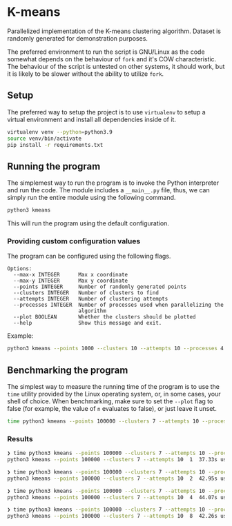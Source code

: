 # K-means

Parallelized implementation of the K-means clustering algorithm.
Dataset is randomly generated for demonstration purposes.

The preferred environment to run the script is GNU/Linux as the code
somewhat depends on the behaviour of `fork` and it's COW characteristic.
The behaviour of the script is untested on other systems, it should work,
but it is likely to be slower without the ability to utilize `fork`.

## Setup

The preferred way to setup the project is to use `virtualenv` to setup
a virtual environment and install all dependencies inside of it.

```sh
virtualenv venv --python=python3.9
source venv/bin/activate
pip install -r requirements.txt
```

## Running the program

The simplemest way to run the program is to invoke the Python interpreter
and run the code. The module includes a `__main__.py` file, thus, we can
simply run the entire module using the following command.

```sh
python3 kmeans
```

This will run the program using the default configuration.

### Providing custom configuration values

The program can be configured using the following flags.

```
Options:
  --max-x INTEGER      Max x coordinate
  --max-y INTEGER      Max y coordinate
  --points INTEGER     Number of randomly generated points
  --clusters INTEGER   Number of clusters to find
  --attempts INTEGER   Number of clustering attempts
  --processes INTEGER  Number of processes used when parallelizing the
                       algorithm
  --plot BOOLEAN       Whether the clusters should be plotted
  --help               Show this message and exit.
```

Example:

```sh
python3 kmeans --points 1000 --clusters 10 --attempts 10 --processes 4 --plot y
```

## Benchmarking the program

The simplest way to measure the running time of the program is to use the `time`
utility provided by the Linux operating system, or, in some cases, your shell of choice. 
When benchmarking, make sure to set the `--plot` flag to false (for example,
the value of `n` evaluates to false), or just leave it unset.

```sh
time python3 kmeans --points 100000 --clusters 7 --attempts 10 --processes 4
```

### Results

```sh
❯ time python3 kmeans --points 100000 --clusters 7 --attempts 10 --processes 1
python3 kmeans --points 100000 --clusters 7 --attempts 10  1  37.33s user 0.15s system 100% cpu 37.274 total

❯ time python3 kmeans --points 100000 --clusters 7 --attempts 10 --processes 2
python3 kmeans --points 100000 --clusters 7 --attempts 10  2  42.95s user 0.73s system 189% cpu 23.085 total

❯ time python3 kmeans --points 100000 --clusters 7 --attempts 10 --processes 4
python3 kmeans --points 100000 --clusters 7 --attempts 10  4  44.07s user 0.74s system 310% cpu 14.440 total

❯ time python3 kmeans --points 100000 --clusters 7 --attempts 10 --processes 8
python3 kmeans --points 100000 --clusters 7 --attempts 10  8  42.26s user 0.64s system 312% cpu 13.741 total
```

